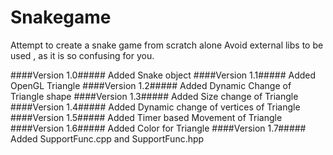 # Snakegame
Attempt to create a snake game from scratch alone
Avoid external libs to be used , as it is so confusing for you.

####Version 1.0#####
Added Snake object
####Version 1.1#####
Added OpenGL Triangle 
####Version 1.2#####
Added Dynamic Change of Triangle shape
####Version 1.3#####
Added Size change of Triangle
####Version 1.4#####
Added Dynamic change of vertices of Triangle
####Version 1.5#####
Added Timer based Movement of Triangle
####Version 1.6#####
Added Color for Triangle
####Version 1.7#####
Added SupportFunc.cpp and SupportFunc.hpp